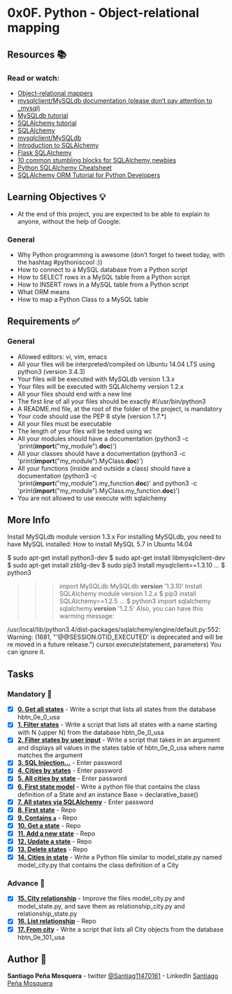# 0x0F. Python - Object-relational mapping
## Resources :books:
### Read or watch:

* [Object-relational mappers]()
* [mysqlclient/MySQLdb documentation (please don’t pay attention to _mysql)]()
* [MySQLdb tutorial]()
* [SQLAlchemy tutorial]()
* [SQLAlchemy]()
* [mysqlclient/MySQLdb]()
* [Introduction to SQLAlchemy]()
* [Flask SQLAlchemy]()
* [10 common stumbling blocks for SQLAlchemy newbies]()
* [Python SQLAlchemy Cheatsheet]()
* [SQLAlchemy ORM Tutorial for Python Developers]()
## Learning Objectives :bulb:
* At the end of this project, you are expected to be able to explain to anyone, without the help of Google:

### General
* Why Python programming is awesome (don’t forget to tweet today, with the hashtag #pythoniscool :))
* How to connect to a MySQL database from a Python script
* How to SELECT rows in a MySQL table from a Python script
* How to INSERT rows in a MySQL table from a Python script
* What ORM means
* How to map a Python Class to a MySQL table
## Requirements :white_check_mark:
### General
* Allowed editors: vi, vim, emacs
* All your files will be interpreted/compiled on Ubuntu 14.04 LTS using python3 (version 3.4.3)
* Your files will be executed with MySQLdb version 1.3.x
* Your files will be executed with SQLAlchemy version 1.2.x
* All your files should end with a new line
* The first line of all your files should be exactly #!/usr/bin/python3
* A README.md file, at the root of the folder of the project, is mandatory
* Your code should use the PEP 8 style (version 1.7.*)
* All your files must be executable
* The length of your files will be tested using wc
* All your modules should have a documentation (python3 -c 'print(__import__("my_module").__doc__)')
* All your classes should have a documentation (python3 -c 'print(__import__("my_module").MyClass.__doc__)')
* All your functions (inside and outside a class) should have a documentation (python3 -c 'print(__import__("my_module").my_function.__doc__)' and python3 -c 'print(__import__("my_module").MyClass.my_function.__doc__)')
* You are not allowed to use execute with sqlalchemy
## More Info
Install MySQLdb module version 1.3.x
For installing MySQLdb, you need to have MySQL installed: How to install MySQL 5.7 in Ubuntu 14.04

$ sudo apt-get install python3-dev
$ sudo apt-get install libmysqlclient-dev
$ sudo apt-get install zlib1g-dev
$ sudo pip3 install mysqlclient==1.3.10
...
$ python3
>>> import MySQLdb
>>> MySQLdb.__version__
'1.3.10'
Install SQLAlchemy module version 1.2.x
$ pip3 install SQLAlchemy==1.2.5
...
$ python3
>>> import sqlalchemy
>>> sqlalchemy.__version__
'1.2.5'
Also, you can have this warming message:

/usr/local/lib/python3.4/dist-packages/sqlalchemy/engine/default.py:552: Warning: (1681, "'@@SESSION.GTID_EXECUTED' is deprecated and will be re
moved in a future release.")
cursor.execute(statement, parameters)
You can ignore it.

## Tasks
### Mandatory :page_with_curl:
- [x] **[0. Get all states](./0-select_states.py)** - Write a script that lists all states from the database hbtn_0e_0_usa
- [x] **[1. Filter states](./1-filter_states.py)** - Write a script that lists all states with a name starting with N (upper N) from the database hbtn_0e_0_usa
- [x] **[2. Filter states by user input](./2-my_filter_states.py)** - Write a script that takes in an argument and displays all values in the states table of hbtn_0e_0_usa where name matches the argument
- [x] **[3. SQL Injection...](./3-my_safe_filter_states.py)** - Enter password
- [x] **[4. Cities by states](./4-cities_by_state.py)** - Enter password
- [x] **[5. All cities by state](./5-filter_cities.py)** - Enter password
- [x] **[6. First state model](./model_state.py)** - Write a python file that contains the class definition of a State and an instance Base = declarative_base()
- [x] **[7. All states via SQLAlchemy](./7-model_state_fetch_all.py)** - Enter password
- [x] **[8. First state](./8-model_state_fetch_first.py)** - Repo
- [x] **[9. Contains `a`](./9-model_state_filter_a.py)** - Repo
- [x] **[10. Get a state](./10-model_state_my_get.py)** - Repo
- [x] **[11. Add a new state](./11-model_state_insert.py)** - Repo
- [x] **[12. Update a state](./12-model_state_update_id_2.py)** - Repo
- [x] **[13. Delete states](./13-model_state_delete_a.py)** - Repo
- [x] **[14. Cities in state](./model_city.py)** - Write a Python file similar to model_state.py named model_city.py that contains the class definition of a City
### Advance :muscle:
- [x] **[15. City relationship](./relationship_city.py)** - Improve the files model_city.py and model_state.py, and save them as relationship_city.py and relationship_state.py
- [x] **[16. List relationship](./101-relationship_states_cities_list.py)** - Repo
- [x] **[17. From city](./102-relationship_cities_states_list.py)** - Write a script that lists all City objects from the database hbtn_0e_101_usa
## Author :pencil:
**Santiago Peña Mosquera** - twitter [@Santiag11470161](https://twitter.com/Santiag11470161) - LinkedIn [Santiago Peña Mosquera](https://www.linkedin.com/in/santiago-pe%C3%B1a-mosquera-abaa20196/)
